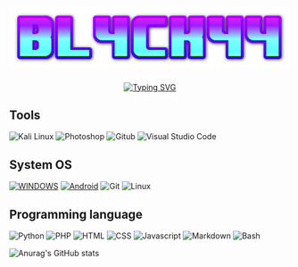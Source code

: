 <h1 align="center">
  <img src="logo.png">
</h1>

<p align="center">
<a href="https://git.io/typing-svg"><img src="https://readme-typing-svg.demolab.com?font=Fira+Code&pause=1000&color=152FF7&width=435&lines=+Nada+es+seguro+y+todo+es+posible." alt="Typing SVG" /></a>
</p>

## Tools

![Kali Linux](https://img.shields.io/badge/Kali%20Linux-557C94?logo=Kali%20Linux&logoColor=white&style=for-the-badge)
![Photoshop](https://img.shields.io/badge/Photoshop-31A8FF?logo=adobe-photoshop&logoColor=white&style=for-the-badge)
![Gitub](https://img.shields.io/badge/Github-181717?logo=Github&logoColor=white&style=for-the-badge)
![Visual Studio Code](https://img.shields.io/badge/Visual%20Studio%20Code-007ACC?logo=Visual%20Studio%20Code&logoColor=white&style=for-the-badge)

## System OS

[![WINDOWS](https://img.shields.io/badge/windows-black?style=for-the-badge&logo=windows&logoColor=white)](https://windows.com)
[![Android](https://img.shields.io/badge/Android-3DDC84?style=for-the-badge&logo=android&logoColor=white)](https://android.com)
![Git](https://img.shields.io/badge/Git-F05032?style=for-the-badge&logo=git&logoColor=white)
![Linux](https://img.shields.io/badge/LINUX-%23e9c245?logo=Linux&logoColor=white&style=for-the-badge)


## Programming language

![Python](https://img.shields.io/badge/-Python-%230075a8?logo=python&logoColor=white&style=flat-square) ![PHP](https://img.shields.io/badge/-php-%230075a8?logo=php&logoColor=white&style=flat-square) ![HTML](https://img.shields.io/badge/-HTML-%23de4b25?logo=html5&logoColor=white&style=flat-square)
![CSS](https://img.shields.io/badge/CSS-1572B6?logo=CSS3&logoColor=white&style=flat-square)
![Javascript](https://img.shields.io/badge/Javascript-F7DF1E?logo=Javascript&logoColor=white&style=flat-square)
![Markdown](https://img.shields.io/badge/Markdown-%23e9c241?logo=nim&logoColor=white&style=flat-square)
![Bash](https://img.shields.io/badge/Bash-4EAA25?logo=GNU%20Bash&logoColor=white&style=flat-square)


![Anurag's GitHub stats](https://github-readme-stats.vercel.app/api?username=bl4ck44&theme=chartreuse-dark&show_icons=true)


